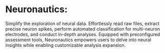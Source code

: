 # Neuronautics: 
Simplify the exploration of neural data. 
Effortlessly read raw files, extract precise neuron spikes, perform automated 
classification for multi-neuron electrodes, and conduct in-depth analyses. 
Equipped with preconfigured assessment tools, Neuronautics empowers users to 
delve into neural insights while enabling customizable analysis expansion. 